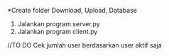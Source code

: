 *Create folder Download, Upload, Database

1. Jalankan program server.py
2. Jalankan program client.py

//TO DO
Cek jumlah user berdasarkan user aktif saja